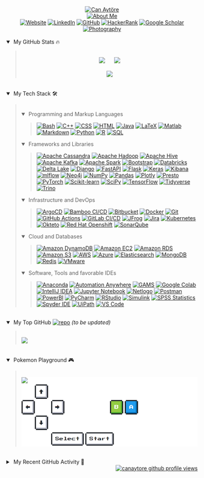 <div align="center">
    <a href="https://github.com/canaytore"><img src="https://readme-typing-svg.demolab.com?lines=Can+Ayt%C3%B6re&font=Ubuntu+Mono&center=true&width=440&height=45&color=f75c7e&vCenter=true&size=28&duration=2500&pause=27500" alt="Can Aytöre" /></a>
    <br>
    <a href="https://github.com/canaytore"><img src="https://readme-typing-svg.demolab.com/?lines=big%20data%20engineer%20;industrial%20engineer%2C%20m%2Esc%2E;7%2B%20years%20of%20coding%20experience;always%20kept%20learning%20new%20things;swimmer%20sailor%20traveler%20photographer&font=Ubuntu+Mono&center=true&width=440&height=45&color=f75c7e&vCenter=true&size=22&pause=1000" alt="About Me" /></a>
    <br>
	<a href="https://canaytore.github.io"><img src="https://img.icons8.com/doodle/40/000000/domain.png" alt="Website" title="My Website"/></a>
	<a href="https://www.linkedin.com/in/canaytore"><img src="https://img.icons8.com/doodle/40/000000/linkedin.png" alt="LinkedIn" title="Connect me via LinkedIn"/></a>
    <a href="https://github.com/canaytore"><img src="https://img.icons8.com/doodle/40/000000/github.png" alt="GitHub" title="My GitHub Profile"/></a>
	<a href="https://www.hackerrank.com/canaytore"><img src="https://img.icons8.com/external-tal-revivo-filled-tal-revivo/40/000000/external-hackerrank-is-a-technology-company-that-focuses-on-competitive-programming-logo-filled-tal-revivo.png" alt="HackerRank" title="My HackerRank Profile"/></a>
    <a href="https://scholar.google.com/citations?user=mbMndyUAAAAJ=en"><img src="https://img.icons8.com/doodle/40/000000/scroll.png" alt="Google Scholar" title="My Google Scholar Profile"/></a>
    <a href="https://canaytore.github.io/photography"><img src="https://img.icons8.com/doodle/40/000000/compact-camera.png" alt="Photography" title="My Portfolio"/></a>
</div>
<br>
<details open>
    <summary>&nbsp;My GitHub Stats 🔥</summary>
    <blockquote>
    <br>
    <div align="center">
        <a href="https://github.com/canaytore"><img src="https://github-readme-stats.vercel.app/api?username=canaytore&count_private=true&show_icons=true&theme=react&bg_color=1F222E&title_color=F85D7F&icon_color=F8D866" height="165"></a>
        &nbsp;&nbsp;&nbsp;&nbsp;
        <a href="https://github.com/canaytore"><img src="https://github-readme-stats.vercel.app/api/top-langs/?username=canaytore&theme=react&layout=compact&langs_count=6&bg_color=1F222E&title_color=F85D7F&icon_color=F8D866" height="165"></a>
        <br><br>
        <a href="https://github.com/canaytore"><img src="http://github-readme-streak-stats.herokuapp.com/?user=canaytore&theme=react&date_format=M%20j%5B%2C%20Y%5D&ring=F85D7F&fire=FF3068&sideNums=F85D7F" height="165"></a>
    </div>
    </blockquote>
</details>
<br>
<details open>
    <summary>&nbsp;My Tech Stack 🛠</summary>
    <blockquote>
        <br>
        <details open>
            <summary>&nbsp;Programming and Markup Languages</summary>
            <blockquote>
                <div align="left">
		    <a href="https://github.com/canaytore"><img alt="Bash" src="https://img.shields.io/badge/-Bash-000?logo=gnu-bash&logoColor=white"></a>
		    <a href="https://github.com/canaytore"><img alt="C++" src="https://img.shields.io/badge/-C++-000?logo=c%2B%2B&logoColor=00599C"></a>
		    <a href="https://github.com/canaytore"><img alt="CSS" src="https://img.shields.io/badge/-CSS-000?logo=css3&logoColor=1572B6"></a>
		    <a href="https://github.com/canaytore"><img alt="HTML" src="https://img.shields.io/badge/-HTML-000?logo=html5"></a>
		    <a href="https://github.com/canaytore"><img alt="Java" src="https://custom-icon-badges.demolab.com/badge/-Java-000?logo=java&logoColor=1FBED6"></a>
		    <a href="https://github.com/canaytore"><img alt="LaTeX" src="https://img.shields.io/badge/-LaTeX-000?logo=latex&logoColor=008080"></a>
		    <a href="https://github.com/canaytore"><img alt="Matlab" src="https://custom-icon-badges.demolab.com/badge/-Matlab-000?logo=matlab2"></a>
		    <a href="https://github.com/canaytore"><img alt="Markdown" src="https://img.shields.io/badge/-Markdown-000?logo=markdown"></a>
		    <a href="https://github.com/canaytore"><img alt="Python" src="https://img.shields.io/badge/-Python-000?logo=python"></a>
		    <a href="https://github.com/canaytore"><img alt="R" src="https://img.shields.io/badge/-R-000?logo=r&logoColor=276DC3"></a>
		    <a href="https://github.com/canaytore"><img alt="SQL" src="https://custom-icon-badges.demolab.com/badge/-SQL-000?logo=database&logoColor=276DC3"></a>
                </div>
            </blockquote>
        </details>
        <details open>
            <summary>&nbsp;Frameworks and Libraries</summary>
            <blockquote>
                <div align="left">
		    <a href="https://github.com/canaytore"><img alt="Apache Cassandra" src="https://img.shields.io/badge/-Apache%20Cassandra-000?logo=apache%20cassandra&logoColor=1287B1"></a>
		    <a href="https://github.com/canaytore"><img alt="Apache Hadoop" src="https://img.shields.io/badge/-Apache%20Hadoop-000?logo=apache-hadoop&logoColor=66CCFF"></a>
		    <a href="https://github.com/canaytore"><img alt="Apache Hive" src="https://img.shields.io/badge/-Apache%20Hive-000?logo=apache-hive&logoColor=FDEE21"></a>
		    <a href="https://github.com/canaytore"><img alt="Apache Kafka" src="https://img.shields.io/badge/-Apache%20Kafka-000?logo=apache-kafka"></a>
		    <a href="https://github.com/canaytore"><img alt="Apache Spark" src="https://img.shields.io/badge/-Apache%20Spark-000?logo=apache-spark&logoColor=E25A1C"></a>
		    <a href="https://github.com/canaytore"><img alt="Bootstrap" src="https://img.shields.io/badge/-Bootstrap-000?logo=bootstrap"></a>
		    <a href="https://github.com/canaytore"><img alt="Databricks" src="https://img.shields.io/badge/-Databricks-000?logo=databricks&logoColor=FF3621"></a>
		    <a href="https://github.com/canaytore"><img alt="Delta Lake" src="https://img.shields.io/badge/-Delta%20Lake-000?logo=delta&logoColor=white"></a>
		    <a href="https://github.com/canaytore"><img alt="Django" src="https://img.shields.io/badge/-Flask-000?logo=flask"></a>
		    <a href="https://github.com/canaytore"><img alt="FastAPI" src="https://img.shields.io/badge/-FastAPI-000?logo=fastapi"></a>
		    <a href="https://github.com/canaytore"><img alt="Flask" src="https://img.shields.io/badge/-Django-000?logo=django&logoColor=092E20"></a>
		    <a href="https://github.com/canaytore"><img alt="Keras" src="https://img.shields.io/badge/-Keras-000?logo=Keras&logoColor=f73636"></a>
		    <a href="https://github.com/canaytore"><img alt="Kibana" src ="https://img.shields.io/badge/-Kibana-000?logo=kibana&logoColor=005571"></a>
		    <a href="https://github.com/canaytore"><img alt="mlflow" src="https://img.shields.io/badge/-mlflow-000?logo=mlflow"></a>
		    <a href="https://github.com/canaytore"><img alt="Neo4j" src="https://img.shields.io/badge/-Neo4j-000?logo=neo4j&logoColor=4581C3"></a>
		    <a href="https://github.com/canaytore"><img alt="NumPy" src="https://img.shields.io/badge/-Numpy-000?logo=numpy&logoColor=013243"></a>
		    <a href="https://github.com/canaytore"><img alt="Pandas" src="https://img.shields.io/badge/-Pandas-000?logo=pandas"></a>
		    <a href="https://github.com/canaytore"><img alt="Plotly" src="https://img.shields.io/badge/-Plotly-000?logo=plotly&logoColor=3F4F75"></a>
		    <a href="https://github.com/canaytore"><img alt="Presto" src ="https://img.shields.io/badge/-Presto-000?logo=presto&logoColor=5890FF"></a>
		    <a href="https://github.com/canaytore"><img alt="PyTorch" src ="https://img.shields.io/badge/-PyTorch-000?&logo=PyTorch"></a>
		    <a href="https://github.com/canaytore"><img alt="Scikit-learn" src="https://img.shields.io/badge/-sklearn-000?logo=scikitlearn"></a>
		    <a href="https://github.com/canaytore"><img alt="SciPy" src="https://img.shields.io/badge/-Scipy-000?logo=scipy&logoColor=8CAAE6"></a>
		    <a href="https://github.com/canaytore"><img alt="TensorFlow" src ="https://img.shields.io/badge/-TensorFlow-000?&logo=TensorFlow"></a>
		    <a href="https://github.com/canaytore"><img alt="Tidyverse" src="https://img.shields.io/badge/-Tidyverse-000?logo=tidyverse&logoColor=white"></a>
		    <a href="https://github.com/canaytore"><img alt="Trino" src ="https://img.shields.io/badge/-Trino-000?logo=trino&logoColor=DD00A1"></a>
                </div>
            </blockquote>
        </details>
        <details open>
            <summary>&nbsp;Infrastructure and DevOps</summary>
            <blockquote>
                <div align="left">
		    <a href="https://github.com/canaytore"><img alt="ArgoCD" src ="https://img.shields.io/badge/-ArgoCD-000?logo=argo&logoColor=EF7B4D"></a>
		    <a href="https://github.com/canaytore"><img alt="Bamboo CI/CD" src ="https://img.shields.io/badge/-Bamboo%20CI/CD-000?logo=bamboo&logoColor=0052CC"></a>
		    <a href="https://github.com/canaytore"><img alt="Bitbucket" src ="https://img.shields.io/badge/-Bitbucket-000?logo=bitbucket&logoColor=0052CC"></a>
		    <a href="https://github.com/canaytore"><img alt="Docker" src ="https://img.shields.io/badge/-Docker-000?&logo=Docker"></a>
		    <a href="https://github.com/canaytore"><img alt="Git" src="https://img.shields.io/badge/-Git-000?logo=git"></a>
		    <a href="https://github.com/canaytore"><img alt="GitHub Actions" src ="https://img.shields.io/badge/-GitHub%20Actions-000?logo=githubactions&logoColor=2088FF"></a>
		    <a href="https://github.com/canaytore"><img alt="GitLab CI/CD" src ="https://img.shields.io/badge/-GitLab%20CI/CD-000?logo=gitlab&logoColor=FC6D26"></a>
		    <a href="https://github.com/canaytore"><img alt="JFrog" src ="https://img.shields.io/badge/-JFrog%20Artifactory-000?logo=jfrog&logoColor=41BF47"></a>
		    <a href="https://github.com/canaytore"><img alt="Jira" src ="https://img.shields.io/badge/-Jira-000?logo=jira&logoColor=0052CC"></a>
		    <a href="https://github.com/canaytore"><img alt="Kubernetes" src ="https://img.shields.io/badge/-Kubernetes-000?&logo=Kubernetes"></a>
		    <a href="https://github.com/canaytore"><img alt="Okteto" src ="https://custom-icon-badges.demolab.com/badge/-Okteto-000?logo=okteto-kubernetes&logoColor=009688"></a>
		    <a href="https://github.com/canaytore"><img alt="Red Hat Openshift" src ="https://img.shields.io/badge/-Red%20Hat%20Openshift-000?logo=redhatopenshift&logoColor=EE0000"></a>
		    <a href="https://github.com/canaytore"><img alt="SonarQube" src ="https://img.shields.io/badge/-SonarQube-000?&logo=sonarqube&logoColor=4E9BCD"></a>
                </div>
            </blockquote>
        </details>
	<details open>
            <summary>&nbsp;Cloud and Databases</summary>
            <blockquote>
                <div align="left">
		    <a href="https://github.com/canaytore"><img alt="Amazon DynamoDB" src ="https://img.shields.io/badge/-Amazon%20DynamoDB-000?logo=Amazon%20DynamoDB&logoColor=4053D6"></a>
		    <a href="https://github.com/canaytore"><img alt="Amazon EC2" src ="https://img.shields.io/badge/-Amazon%20EC2-000?logo=Amazon%20EC2&logoColor=FF9900"></a>
		    <a href="https://github.com/canaytore"><img alt="Amazon RDS" src ="https://img.shields.io/badge/-Amazon%20RDS-000?logo=Amazon%20RDS&logoColor=527FFF"></a>
		    <a href="https://github.com/canaytore"><img alt="Amazon S3" src ="https://img.shields.io/badge/-Amazon%20S3-000?logo=Amazon%20S3&logoColor=569A31"></a>
		    <a href="https://github.com/canaytore"><img alt="AWS" src ="https://img.shields.io/badge/-AWS-000?&logo=Amazon-AWS&logoColor=F90"></a>
		    <a href="https://github.com/canaytore"><img alt="Azure" src ="https://img.shields.io/badge/-Microsoft%20Azure-000?&logo=microsoft%20azure&logoColor=0078D4"></a>
		    <a href="https://github.com/canaytore"><img alt="Elasticsearch" src ="https://img.shields.io/badge/-Elasticsearch-000?&logo=elasticsearch&logoColor=005571"></a>
		    <a href="https://github.com/canaytore"><img alt="MongoDB" src ="https://img.shields.io/badge/-MongoDB-000?&logo=mongodb&logoColor=47A248"></a>
		    <a href="https://github.com/canaytore"><img alt="Redis" src ="https://img.shields.io/badge/-Redis-000?&logo=Redis"></a>
		    <a href="https://github.com/canaytore"><img alt="VMware" src ="https://img.shields.io/badge/-VMware-000?logo=VMware&logoColor=white"></a>
                </div>
            </blockquote>
        </details>
        <details open>
            <summary>&nbsp;Software, Tools and favorable IDEs</summary>
            <blockquote>
                <div align="left">
		    <a href="https://github.com/canaytore"><img alt="Anaconda" src="https://img.shields.io/badge/-Anaconda-000?logo=anaconda&logoColor=44A833"></a>
		    <a href="https://github.com/canaytore"><img alt="Automation Anywhere" src="https://custom-icon-badges.demolab.com/badge/-Automation%20Anywhere-000?logo=automation-anywhere"></a>
		    <a href="https://github.com/canaytore"><img alt="GAMS" src="https://custom-icon-badges.demolab.com/badge/-GAMS-000?logo=gams-modeling"></a>
		    <a href="https://github.com/canaytore"><img alt="Google Colab" src="https://img.shields.io/badge/-Google%20Colab-000?logo=googlecolab&logoColor=F9AB00"></a>
		    <a href="https://github.com/canaytore"><img alt="IntelliJ IDEA" src="https://img.shields.io/badge/-IntelliJ%20IDEA-000?logo=intellij-idea&logoColor=F90"></a>
		    <a href="https://github.com/canaytore"><img alt="Jupyter Notebook" src="https://img.shields.io/badge/-Jupyter%20Notebook-000?logo=jupyter&logoColor=F37626"></a>
		    <a href="https://github.com/canaytore"><img alt="Netlogo" src="https://custom-icon-badges.demolab.com/badge/-Netlogo-000?logo=netlogo"></a>
		    <a href="https://github.com/canaytore"><img alt="Postman" src="https://img.shields.io/badge/-Postman-000?logo=postman"></a>
		    <a href="https://github.com/canaytore"><img alt="PowerBI" src ="https://img.shields.io/badge/-PowerBI-000?logo=powerbi&logoColor=F2C811"></a>
		    <a href="https://github.com/canaytore"><img alt="PyCharm" src="https://img.shields.io/badge/-PyCharm-000?logo=pycharm&logoColor=F90"></a>
		    <a href="https://github.com/canaytore"><img alt="RStudio" src="https://img.shields.io/badge/-RStudio-000?logo=rstudio"></a>
		    <a href="https://github.com/canaytore"><img alt="Simulink" src="https://custom-icon-badges.demolab.com/badge/-Simulink-000?logo=matlab2"></a>
		    <a href="https://github.com/canaytore"><img alt="SPSS Statistics" src="https://custom-icon-badges.demolab.com/badge/-SPSS%20Statistics-000?logo=SPSS"/></a>
		    <a href="https://github.com/canaytore"><img alt="Spyder IDE" src="https://img.shields.io/badge/-Spyder%20IDE-000?logo=spyder%20ide&logoColor=FF0000"></a>
		    <a href="https://github.com/canaytore"><img alt="UiPath" src="https://custom-icon-badges.demolab.com/badge/-UiPath-000?logo=uipath&logoColor=FA4616"></a>
                    <a href="https://github.com/canaytore"><img alt="VS Code" src="https://img.shields.io/badge/-VS%20Code-000?logo=visual-studio-code&logoColor=007ACC"></a>
                </div>
            </blockquote>
        </details>
    </blockquote>
</details>
<br>
<details open>
    <summary>&nbsp;My Top GitHub <a href="https://github.com/canaytore?tab=repositories"><img alt="repo" src="https://custom-icon-badges.demolab.com/badge/-Repositories-276DC3?logo=repo&style=plastic"></a> <i>(to be updated)</i></summary>
    <blockquote>
    <br>
    <div align="left">
	<a href="https://github.com/canaytore/spark-learnings"><img width="278" src="https://denvercoder1-github-readme-stats.vercel.app/api/pin/?username=canaytore&repo=spark-learnings&theme=react&hide_border=true&bg_color=1F222E&title_color=F85D7F&icon_color=F8D866&show_icons=true&show_description=true"></a>
    </div>
    </blockquote>
</details>
<br>
<details open>
    <summary>&nbsp;Pokemon Playground 🎮</summary>
    <blockquote>
    <br>
    <div style="background:white;" align="left">
        <img src="https://toy.aoaoao.me/image" width="320"/>
        <br>
        <a href="https://toy.aoaoao.me/control?button=2&callback=https://github.com/canaytore"><img src="https://raw.githubusercontent.com/canaytore/canaytore/main/img/blank.png" width="35"/><img src="https://raw.githubusercontent.com/canaytore/canaytore/main/img/up.png" title="Up" width="35"/></a>
        <br>
        <a href="https://toy.aoaoao.me/control?button=1&callback=https://github.com/canaytore"><img src="https://raw.githubusercontent.com/canaytore/canaytore/main/img/left.png" title="Left" width="35"/></a>
        <img src="https://raw.githubusercontent.com/canaytore/canaytore/main/img/blank.png" width="35"/>
        <a href="https://toy.aoaoao.me/control?button=0&callback=https://github.com/canaytore"><img src="https://raw.githubusercontent.com/canaytore/canaytore/main/img/right.png" title="Right" width="35"/></a>
        <img src="https://raw.githubusercontent.com/canaytore/canaytore/main/img/blank.png" width="35"/>
        <img src="https://raw.githubusercontent.com/canaytore/canaytore/main/img/blank.png" width="35"/>
        <img src="https://raw.githubusercontent.com/canaytore/canaytore/main/img/blank.png" width="35"/>
        <a href="https://toy.aoaoao.me/control?button=5&callback=https://github.com/canaytore"><img src="https://raw.githubusercontent.com/canaytore/canaytore/main/img/B.png" title="B" width="35"/></a>
        <a href="https://toy.aoaoao.me/control?button=4&callback=https://github.com/canaytore"><img src="https://raw.githubusercontent.com/canaytore/canaytore/main/img/A.png" title="A" width="35"/></a>
        <br>
        <a href="https://toy.aoaoao.me/control?button=3&callback=https://github.com/canaytore"><img src="https://raw.githubusercontent.com/canaytore/canaytore/main/img/blank.png" width="35"/><img src="https://raw.githubusercontent.com/canaytore/canaytore/main/img/down.png" title="Down" width="35"/></a>
        <br>
        <img src="https://raw.githubusercontent.com/canaytore/canaytore/main/img/blank.png" width="35"/>
        <img src="https://raw.githubusercontent.com/canaytore/canaytore/main/img/blank.png" width="35"/>
        <a href="https://toy.aoaoao.me/control?button=6&callback=https://github.com/canaytore"><img src="https://raw.githubusercontent.com/canaytore/canaytore/main/img/select.png" title="Select" height="35"/></a>
        <a href="https://toy.aoaoao.me/control?button=7&callback=https://github.com/canaytore"><img src="https://raw.githubusercontent.com/canaytore/canaytore/main/img/start.png" title="Start" height="35" /></a>
    </div>
    </blockquote>
</details>
<br>
<details>
<summary>&nbsp;My Recent GitHub Activity 💬</summary>
<blockquote>
<br>
		
<!--START_SECTION:activity--> 
<br>
<div align="center">
	<a href="https://github.com/canaytore"><img alt="canaytore's Activity Graph" src="https://denvercoder1-activity-graph.herokuapp.com/graph/?username=canaytore&bg_color=1F222E&color=F8D866&line=F85D7F&point=FFFFFF&hide_border=true" /></a>
</div>
</blockquote>
</details>
<div align="right">
    <a href="https://github.com/canaytore"><img src="https://komarev.com/ghpvc/?username=canaytore&label=Can's%20Profile%20Views&style=flat" alt="canaytore github profile views"></a>
</div>
